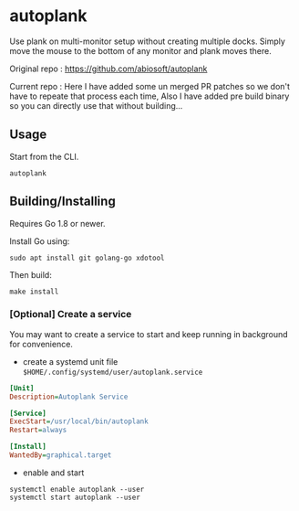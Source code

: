 # autoplank

Use plank on multi-monitor setup without creating multiple docks. Simply move the mouse to the bottom of any monitor and plank moves there.


Original repo : https://github.com/abiosoft/autoplank

Current repo : Here I have added some un merged PR patches so we don't have to repeate that process each time, Also I have added pre build binary so you can directly use that without building...

## Usage

Start from the CLI.
```
autoplank
```

## Building/Installing

Requires Go 1.8 or newer.

Install Go using:

```
sudo apt install git golang-go xdotool
```

Then build:

```
make install
```

### [Optional] Create a service

You may want to create a service to start and keep running in background for convenience.

* create a systemd unit file `$HOME/.config/systemd/user/autoplank.service`

```ini
[Unit]
Description=Autoplank Service

[Service]
ExecStart=/usr/local/bin/autoplank
Restart=always

[Install]
WantedBy=graphical.target
```
* enable and start
```
systemctl enable autoplank --user
systemctl start autoplank --user
```
